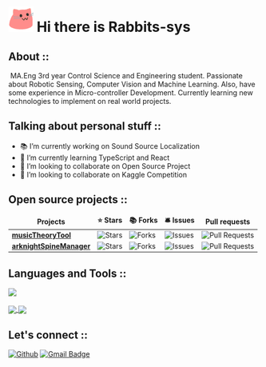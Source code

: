 <h1><img src="imgs/meow_party.gif" width="50"/> Hi there is Rabbits-sys</h1>

## About ::

​	MA.Eng 3rd year Control Science and Engineering student. Passionate about Robotic Sensing, Computer Vision and Machine Learning. Also, have some experience in Micro-controller Development. Currently learning new technologies to implement on real world projects.

## Talking about personal stuff ::

- 📚 I’m currently working on Sound Source Localization
- 🌱 I’m currently learning TypeScript and React
- 👯 I’m looking to collaborate on Open Source Project
- 💬 I’m looking to collaborate on Kaggle Competition

## Open source projects ::

<table>
  <thead align="center">
    <tr border: none;>
      <td><b> Projects</b></td>
      <td><b>⭐ Stars</b></td>
      <td><b>📚 Forks</b></td>
      <td><b>🛎 Issues</b></td>
      <td><b> Pull requests</b></td>
    </tr>
  </thead>
  <tbody>
    <tr>
      <td><a href="https://github.com/Rabbits-sys/musicTheoryTool"><b>musicTheoryTool</b></a></td>
      <td><img alt="Stars" src="https://img.shields.io/github/stars/Rabbits-sys/musicTheoryTool?style=flat-square&labelColor=343b41"/></td>
      <td><img alt="Forks" src="https://img.shields.io/github/forks/Rabbits-sys/musicTheoryTool?style=flat-square&labelColor=343b41"/></td>
      <td><img alt="Issues" src="https://img.shields.io/github/issues/Rabbits-sys/musicTheoryTool?style=flat-square&labelColor=343b41"/></td>
      <td><img alt="Pull Requests" src="https://img.shields.io/github/issues-pr/Rabbits-sys/musicTheoryTool?style=flat-square&labelColor=343b41"/></td>
    </tr>
    <tr>
      <td><a href="https://github.com/Rabbits-sys/arknightSpineManager"><b>arknightSpineManager</b></a></td>
      <td><img alt="Stars" src="https://img.shields.io/github/stars/Rabbits-sys/arknightSpineManager?style=flat-square&labelColor=343b41"/></td>
      <td><img alt="Forks" src="https://img.shields.io/github/forks/Rabbits-sys/arknightSpineManager?style=flat-square&labelColor=343b41"/></td>
      <td><img alt="Issues" src="https://img.shields.io/github/issues/Rabbits-sys/arknightSpineManager?style=flat-square&labelColor=343b41"/></td>
      <td><img alt="Pull Requests" src="https://img.shields.io/github/issues-pr/Rabbits-sys/arknightSpineManager?style=flat-square&labelColor=343b41"/></td>
    </tr>
  </tbody>
</table>


## Languages and Tools ::
<p align="left">
  <a href="https://skillicons.dev">
    <img src="https://skillicons.dev/icons?i=git,py,pytorch,qt,js,ts,css,electron,nodejs,wordpress" />
  </a>
</p>

<a href="https://github.com/anuraghazra/github-readme-stats">
  <img height=160 align="center" src="https://github-readme-stats.vercel.app/api?username=Rabbits-sys&theme=radical" />
</a>
<a href="https://github.com/anuraghazra/convoychat">
  <img height=160 align="center" src="https://github-readme-stats.vercel.app/api/top-langs?username=Rabbits-sys&layout=donut&langs_count=4&theme=radical" />
</a>

##  Let's connect ::

[![Github](https://img.shields.io/badge/GitHub-%2312100E.svg?&style=for-the-badge&logo=Github&logoColor=white)](https://github.com/Rabbits-sys) [![Gmail Badge](https://img.shields.io/badge/-yorkjing@126.com-c14438?style=for-the-badge&logo=Gmail&logoColor=white&link=mailto:yorkjing@126.com)](mailto:yorkjing@126.com)

